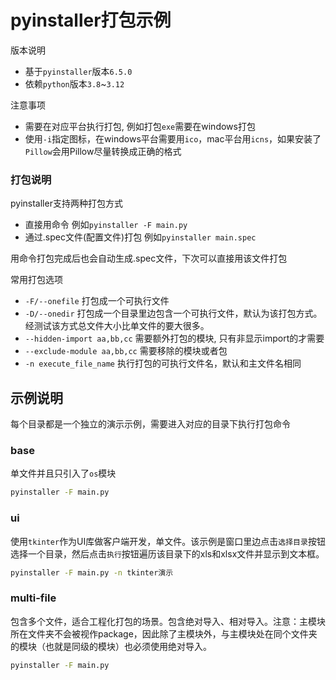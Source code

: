 # pyinstaller打包示例

版本说明
- 基于`pyinstaller`版本`6.5.0`
- 依赖`python`版本`3.8`~`3.12`

注意事项
- 需要在对应平台执行打包, 例如打包`exe`需要在windows打包
- 使用`-i`指定图标，在windows平台需要用`ico`，mac平台用`icns`，如果安装了`Pillow`会用Pillow尽量转换成正确的格式

### 打包说明
pyinstaller支持两种打包方式
- 直接用命令 例如`pyinstaller -F main.py`
- 通过.spec文件(配置文件)打包 例如`pyinstaller main.spec`

用命令打包完成后也会自动生成.spec文件，下次可以直接用该文件打包

常用打包选项
- `-F/--onefile` 打包成一个可执行文件
- `-D/--onedir` 打包成一个目录里边包含一个可执行文件，默认为该打包方式。经测试该方式总文件大小比单文件的要大很多。
- `--hidden-import aa,bb,cc` 需要额外打包的模块, 只有非显示import的才需要
- `--exclude-module aa,bb,cc` 需要移除的模块或者包
- `-n execute_file_name`  执行打包的可执行文件名，默认和主文件名相同

## 示例说明
每个目录都是一个独立的演示示例，需要进入对应的目录下执行打包命令
### base
单文件并且只引入了`os`模块
```sh
pyinstaller -F main.py
```

### ui
使用`tkinter`作为UI库做客户端开发，单文件。该示例是窗口里边点击`选择目录`按钮选择一个目录，然后点击`执行`按钮遍历该目录下的xls和xlsx文件并显示到文本框。
```sh
pyinstaller -F main.py -n tkinter演示
```

### multi-file
包含多个文件，适合工程化打包的场景。包含绝对导入、相对导入。注意：主模块所在文件夹不会被视作package，因此除了主模块外，与主模块处在同个文件夹的模块（也就是同级的模块）也必须使用绝对导入。
```sh
pyinstaller -F main.py
```

